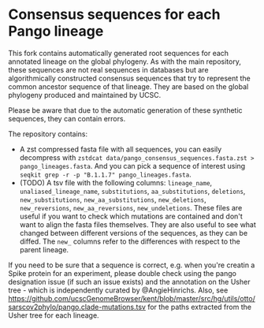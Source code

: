 # Consensus sequences for each Pango lineage

This fork contains automatically generated root sequences for each annotated lineage on the global phylogeny. As with the main repository, these sequences are not real sequences in databases but are algorithmically constructed consensus sequences that try to represent the common ancestor sequence of that lineage. They are based on the global phylogeny produced and maintained by UCSC. 

Please be aware that due to the automatic generation of these synthetic sequences, they can contain errors.

The repository contains:

- A zst compressed fasta file with all sequences, you can easily decompress with `zstdcat data/pango_consensus_sequences.fasta.zst > pango_lineages.fasta`. And you can pick a sequence of interest using `seqkit grep -r -p "B.1.1.7" pango_lineages.fasta`.
- (TODO) A tsv file with the following columns: `lineage_name`, `unaliased_lineage_name`, `substitutions`, `aa_substitutions`, `deletions`, `new_substitutions`, `new_aa_substitutions`, `new_deletions`, `new_reversions`, `new_aa_reversions`, `new_undeletions`. These files are useful if you want to check which mutations are contained and don't want to align the fasta files themselves. They are also useful to see what changed between different versions of the sequences, as they can be diffed. The `new_` columns refer to the differences with respect to the parent lineage.

If you need to be sure that a sequence is correct, e.g. when you're creatin a Spike protein for an experiment, please double check using the pango designation issue (if such an issue exists) and the annotation on the Usher tree - which is independently curated by @AngieHinrichs. Also, see <https://github.com/ucscGenomeBrowser/kent/blob/master/src/hg/utils/otto/sarscov2phylo/pango.clade-mutations.tsv> for the paths extracted from the Usher tree for each lineage.
